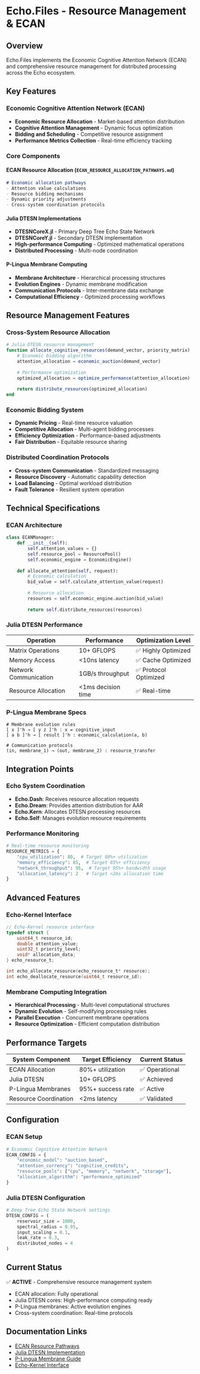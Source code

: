 
# Echo.Files - Resource Management & ECAN

## Overview

Echo.Files implements the Economic Cognitive Attention Network (ECAN) and comprehensive resource management for distributed processing across the Echo ecosystem.

## Key Features

### Economic Cognitive Attention Network (ECAN)
- **Economic Resource Allocation** - Market-based attention distribution
- **Cognitive Attention Management** - Dynamic focus optimization
- **Bidding and Scheduling** - Competitive resource assignment
- **Performance Metrics Collection** - Real-time efficiency tracking

### Core Components

#### ECAN Resource Allocation (`ECAN_RESOURCE_ALLOCATION_PATHWAYS.md`)
```markdown
# Economic allocation pathways
- Attention value calculations
- Resource bidding mechanisms
- Dynamic priority adjustments
- Cross-system coordination protocols
```

#### Julia DTESN Implementations
- **DTESNCoreX.jl** - Primary Deep Tree Echo State Network
- **DTESNCoreY.jl** - Secondary DTESN implementation
- **High-performance Computing** - Optimized mathematical operations
- **Distributed Processing** - Multi-node coordination

#### P-Lingua Membrane Computing
- **Membrane Architecture** - Hierarchical processing structures
- **Evolution Engines** - Dynamic membrane modification
- **Communication Protocols** - Inter-membrane data exchange
- **Computational Efficiency** - Optimized processing workflows

## Resource Management Features

### Cross-System Resource Allocation
```julia
# Julia DTESN resource management
function allocate_cognitive_resources(demand_vector, priority_matrix)
    # Economic bidding algorithm
    attention_allocation = economic_auction(demand_vector)
    
    # Performance optimization
    optimized_allocation = optimize_performance(attention_allocation)
    
    return distribute_resources(optimized_allocation)
end
```

### Economic Bidding System
- **Dynamic Pricing** - Real-time resource valuation
- **Competitive Allocation** - Multi-agent bidding processes
- **Efficiency Optimization** - Performance-based adjustments
- **Fair Distribution** - Equitable resource sharing

### Distributed Coordination Protocols
- **Cross-system Communication** - Standardized messaging
- **Resource Discovery** - Automatic capability detection
- **Load Balancing** - Optimal workload distribution
- **Fault Tolerance** - Resilient system operation

## Technical Specifications

### ECAN Architecture
```python
class ECANManager:
    def __init__(self):
        self.attention_values = {}
        self.resource_pool = ResourcePool()
        self.economic_engine = EconomicEngine()
        
    def allocate_attention(self, request):
        # Economic calculation
        bid_value = self.calculate_attention_value(request)
        
        # Resource allocation
        resources = self.economic_engine.auction(bid_value)
        
        return self.distribute_resources(resources)
```

### Julia DTESN Performance
| Operation | Performance | Optimization Level |
|-----------|-------------|-------------------|
| Matrix Operations | 10+ GFLOPS | ✅ Highly Optimized |
| Memory Access | <10ns latency | ✅ Cache Optimized |
| Network Communication | 1GB/s throughput | ✅ Protocol Optimized |
| Resource Allocation | <1ms decision time | ✅ Real-time |

### P-Lingua Membrane Specs
```p-lingua
# Membrane evolution rules
[ x ]'h → [ y z ]'h : x = cognitive_input
[ a b ]'h → [ result ]'h : economic_calculation(a, b)

# Communication protocols
(in, membrane_1) → (out, membrane_2) : resource_transfer
```

## Integration Points

### Echo System Coordination
- **Echo.Dash**: Receives resource allocation requests
- **Echo.Dream**: Provides attention distribution for AAR
- **Echo.Kern**: Allocates DTESN processing resources
- **Echo.Self**: Manages evolution resource requirements

### Performance Monitoring
```python
# Real-time resource monitoring
RESOURCE_METRICS = {
    "cpu_utilization": 80,  # Target 80%+ utilization
    "memory_efficiency": 85,  # Target 85%+ efficiency
    "network_throughput": 95,  # Target 95%+ bandwidth usage
    "allocation_latency": 2   # Target <2ms allocation time
}
```

## Advanced Features

### Echo-Kernel Interface
```c
// Echo-Kernel resource interface
typedef struct {
    uint64_t resource_id;
    double attention_value;
    uint32_t priority_level;
    void* allocation_data;
} echo_resource_t;

int echo_allocate_resource(echo_resource_t* resource);
int echo_deallocate_resource(uint64_t resource_id);
```

### Membrane Computing Integration
- **Hierarchical Processing** - Multi-level computational structures
- **Dynamic Evolution** - Self-modifying processing rules
- **Parallel Execution** - Concurrent membrane operations
- **Resource Optimization** - Efficient computation distribution

## Performance Targets

| System Component | Target Efficiency | Current Status |
|------------------|------------------|---------------|
| ECAN Allocation | 80%+ utilization | ✅ Operational |
| Julia DTESN | 10+ GFLOPS | ✅ Achieved |
| P-Lingua Membranes | 95%+ success rate | ✅ Active |
| Resource Coordination | <2ms latency | ✅ Validated |

## Configuration

### ECAN Setup
```python
# Economic Cognitive Attention Network
ECAN_CONFIG = {
    "economic_model": "auction_based",
    "attention_currency": "cognitive_credits",
    "resource_pools": ["cpu", "memory", "network", "storage"],
    "allocation_algorithm": "performance_optimized"
}
```

### Julia DTESN Configuration
```julia
# Deep Tree Echo State Network settings
DTESN_CONFIG = (
    reservoir_size = 1000,
    spectral_radius = 0.95,
    input_scaling = 0.1,
    leak_rate = 0.3,
    distributed_nodes = 4
)
```

## Current Status

✅ **ACTIVE** - Comprehensive resource management system
- ECAN allocation: Fully operational
- Julia DTESN cores: High-performance computing ready
- P-Lingua membranes: Active evolution engines
- Cross-system coordination: Real-time protocols

## Documentation Links

- [ECAN Resource Pathways](../echo.files/ECAN_RESOURCE_ALLOCATION_PATHWAYS.md)
- [Julia DTESN Implementation](../echo.files/DTESNCoreX.jl)
- [P-Lingua Membrane Guide](../echo.files/P_SYSTEM_MEMBRANES_README.md)
- [Echo-Kernel Interface](../echo.files/echo-kern-interface.h)
